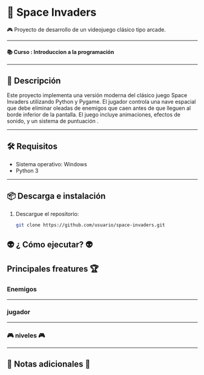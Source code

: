 # 👾 Space Invaders

🎮 Proyecto de desarrollo de un videojuego clásico tipo arcade.

---

#### 📚 Curso : Introduccion a la programación

---

## 🧠 Descripción
Este proyecto implementa una versión moderna del clásico juego Space Invaders utilizando Python y Pygame. El jugador controla una nave espacial que debe eliminar oleadas de enemigos que caen antes de que lleguen al borde inferior de la pantalla. El juego incluye animaciones, efectos de sonido, y un sistema de puntuación .

---

## 🛠️ Requisitos
- Sistema operativo: Windows 
- Python 3

---

## 📦 Descarga e instalación
1. Descargue el repositorio:
   ```bash
   git clone https://github.com/usuario/space-invaders.git
## :alien: ¿ Cómo ejecutar? :alien:
## Principales freatures  :trophy:
### Enemigos
---
### jugador
---
### :video_game: niveles :video_game:
---
## :notebook: Notas adicionales :notebook:
